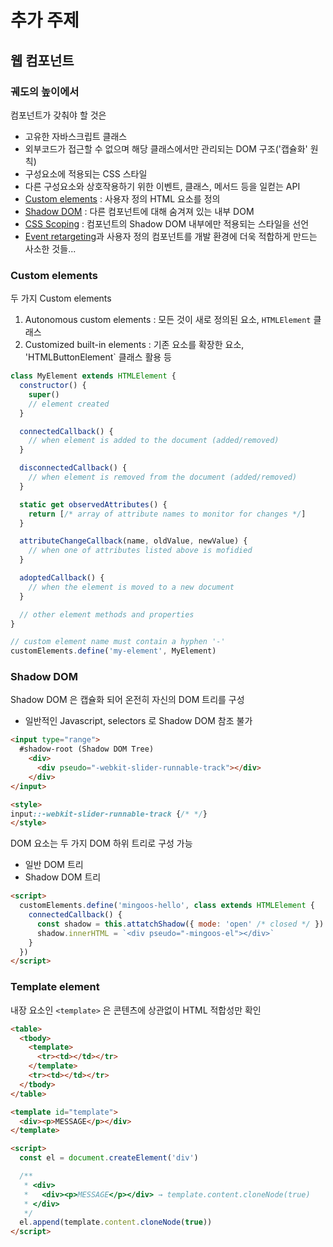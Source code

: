 # 추가 주제

## 웹 컴포넌트

### 궤도의 높이에서

컴포넌트가 갖춰야 할 것은

- 고유한 자바스크립트 클래스
- 외부코드가 접근할 수 없으며 해당 클래스에서만 관리되는 DOM 구조('캡슐화' 원칙)
- 구성요소에 적용되는 CSS 스타일
- 다른 구성요소와 상호작용하기 위한 이벤트, 클래스, 메서드 등을 일컫는 API
- [Custom elements](https://html.spec.whatwg.org/multipage/custom-elements.html#custom-elements) : 사용자 정의 HTML 요소를 정의
- [Shadow DOM](https://dom.spec.whatwg.org/#shadow-trees) : 다른 컴포넌트에 대해 숨겨져 있는 내부 DOM
- [CSS Scoping](https://drafts.csswg.org/css-scoping/) : 컴포넌트의 Shadow DOM 내부에만 적용되는 스타일을 선언
- [Event retargeting](https://dom.spec.whatwg.org/#retarget)과 사용자 정의 컴포넌트를 개발 환경에 더욱 적합하게 만드는 사소한 것들...

### Custom elements

두 가지 Custom elements

1. Autonomous custom elements : 모든 것이 새로 정의된 요소, `HTMLElement` 클래스
2. Customized built-in elements : 기존 요소를 확장한 요소, 'HTMLButtonElement` 클래스 활용 등

```javascript
class MyElement extends HTMLElement {
  constructor() {
    super()
    // element created
  }

  connectedCallback() {
    // when element is added to the document (added/removed)
  }

  disconnectedCallback() {
    // when element is removed from the document (added/removed)
  }

  static get observedAttributes() {
    return [/* array of attribute names to monitor for changes */]
  }

  attributeChangeCallback(name, oldValue, newValue) {
    // when one of attributes listed above is mofidied
  }

  adoptedCallback() {
    // when the element is moved to a new document
  }

  // other element methods and properties
}

// custom element name must contain a hyphen '-'
customElements.define('my-element', MyElement)
```

### Shadow DOM

Shadow DOM 은 캡슐화 되어 온전히 자신의 DOM 트리를 구성
- 일반적인 Javascript, selectors 로 Shadow DOM 참조 불가

```html
<input type="range">
  #shadow-root (Shadow DOM Tree)
    <div>
      <div pseudo="-webkit-slider-runnable-track"></div>
    </div>
</input>

<style>
input::-webkit-slider-runnable-track {/* */}
</style>
```

DOM 요소는 두 가지 DOM 하위 트리로 구성 가능

- 일반 DOM 트리
- Shadow DOM 트리

```html
<script>
  customElements.define('mingoos-hello', class extends HTMLElement {
    connectedCallback() {
      const shadow = this.attatchShadow({ mode: 'open' /* closed */ })
      shadow.innerHTML = `<div pseudo="-mingoos-el"></div>`
    }
  })
</script>
```

### Template element

내장 요소인 `<template>` 은 콘텐츠에 상관없이 HTML 적합성만 확인

```html
<table>
  <tbody>
    <template>
      <tr><td></td></tr>
    </template>
    <tr><td></td></tr>
  </tbody>
</table>

<template id="template">
  <div><p>MESSAGE</p></div>
</template>

<script>
  const el = document.createElement('div')

  /**
   * <div>
   *   <div><p>MESSAGE</p></div> → template.content.cloneNode(true)
   * </div>
   */
  el.append(template.content.cloneNode(true))
</script>
```
